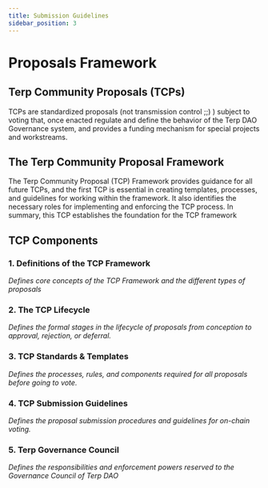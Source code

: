 ```yaml
---
title: Submission Guidelines
sidebar_position: 3
---
```


# Proposals Framework

## Terp Community Proposals (TCPs)

TCPs are standardized proposals (not transmission control ;;) ) subject to voting that, once enacted regulate and define the behavior of the Terp DAO Governance system, and provides a funding mechanism for special projects and workstreams.

## The Terp Community Proposal Framework 
The Terp Community Proposal (TCP) Framework provides guidance for all future TCPs, and the first TCP is essential in creating templates, processes, and guidelines for working within the framework. It also identifies the necessary roles for implementing and enforcing the TCP process. In summary, this TCP establishes the foundation for the TCP framework

## TCP Components

### 1. **Definitions of the TCP Framework** 
*Defines core concepts of the TCP Framework and the different types of proposals*
### 2. **The TCP Lifecycle** 
*Defines the formal stages in the lifecycle of proposals from conception to approval, rejection, or deferral.*
### 3. **TCP Standards & Templates** 
*Defines the processes, rules, and components required for all proposals before going to vote.*
### 4. **TCP Submission Guidelines** 
*Defines the proposal submission procedures and guidelines for on-chain voting.*
### 5. **Terp Governance Council** 
*Defines the responsibilities and enforcement powers reserved to the Governance Council of Terp DAO*
